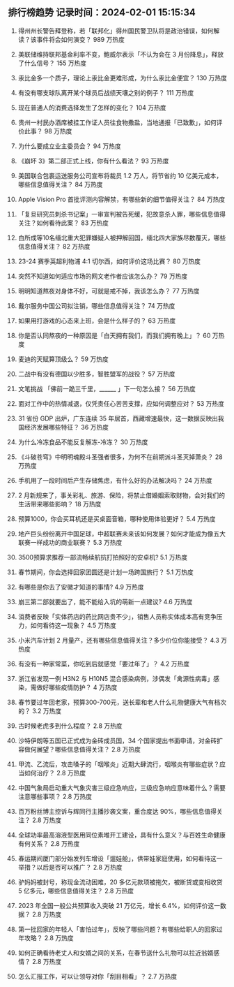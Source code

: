
## 排行榜趋势 记录时间：2024-02-01 15:15:34
  
  1. 得州州长警告拜登称，若「联邦化」得州国民警卫队将是政治错误，如何解读？该事件将会如何演变？ 989 万热度
    
  2. 美联储维持联邦基金利率不变，鲍威尔表示「不认为会在 3 月份降息」，释放了什么信号？ 155 万热度
    
  3. 汞比金多一个质子，理论上汞比金更难形成，为什么汞比金便宜？ 130 万热度
    
  4. 有没有哪支球队离开某个球员后战绩天壤之别的例子？ 111 万热度
    
  5. 现在普通人的消费选择发生了怎样的变化？ 104 万热度
    
  6. 贵州一村民办酒席被挂工作证人员往食物撒盐，当地通报「已致歉」，如何评价此事？ 98 万热度
    
  7. 为什么要成立业主委员会？ 94 万热度
    
  8. 《崩坏 3》第二部正式上线，你有什么看法？ 93 万热度
    
  9. 美国联合包裹运送服务公司宣布将裁员 1.2 万人，将节省约 10 亿美元成本，哪些信息值得关注？ 84 万热度
    
  10. Apple Vision Pro 首批评测内容解禁，有哪些新的细节值得关注？ 84 万热度
    
  11. 「复旦研究员刺杀书记案」一审宣判被告死缓，犯故意杀人罪，哪些信息值得关注？如何看待此案？ 83 万热度
    
  12. 白所成等10名缅北重大犯罪嫌疑人被押解回国，缅北四大家族尽数覆灭，哪些信息值得关注？ 82 万热度
    
  13. 23-24 赛季英超利物浦 4:1 切尔西，如何评价这场比赛？ 80 万热度
    
  14. 突然不知道如何适应市场的网文老作者应该怎么办？ 79 万热度
    
  15. 明明知道熬夜对身体不好，可就是戒不掉，我该怎么办？ 77 万热度
    
  16. 戴尔服务中国公司拟注销，哪些信息值得关注？ 74 万热度
    
  17. 如果用打游戏的心态来上班，会是什么样子的？ 63 万热度
    
  18. 你是否认同熬夜的一种原因是「白天拥有我们，而我们拥有晚上」？ 60 万热度
    
  19. 麦迪的天赋算顶级么？ 59 万热度
    
  20. 二战中有没有德国以少胜多，智胜盟军的战役？ 57 万热度
    
  21. 文笔挑战 「佛前一跪三千里，______ 」下一句怎么接？ 56 万热度
    
  22. 面对工作中的热情减退，仅凭责任心苦苦支撑，应如何调整应对？ 53 万热度
    
  23. 31 省份 GDP 出炉，广东连续 35 年居首，西藏增速最快，这一数据反映出我国经济发展哪些特征？ 36 万热度
    
  24. 为什么冷冻食品不能反复解冻-冷冻？ 30 万热度
    
  25. 《斗破苍穹》中明明魂殿斗圣强者很多，为何不在前期派斗圣灭掉萧炎？ 28 万热度
    
  26. 手机用了一段时间后产生存储焦虑，有什么好的办法解决吗？ 24 万热度
    
  27. 2 月新规来了，事关彩礼、旅游、保险，将禁止借婚姻索取财物，会对我们的生活带来哪些影响？ 18 万热度
    
  28. 预算1000，你会买耳机还是买桌面音箱，哪种使用体验更好？ 5.4 万热度
    
  29. 地产巨头纷纷离开中国足球，中超联赛未来该如何发展？如何才能成为像五大联赛一样成功的商业联赛？ 5.3 万热度
    
  30. 3500预算求推荐一部流畅续航抗打拍照好的安卓机? 5.1 万热度
    
  31. 春节期间，你会选择回家团圆还是计划一场跨国旅行？ 5.1 万热度
    
  32. 有哪些是你去了安徽才知道的事情? 4.9 万热度
    
  33. 崩三第二部就要出了，能不能给入坑的萌新一点建议? 4.6 万热度
    
  34. 消费者反映「实体药店的药比网店贵不少」，销售人员称实体成本高有竞争压力，如何看待这一现象？ 4.5 万热度
    
  35. 小米汽车计划 2 月量产，还有哪些信息值得关注？多少价位你能接受？ 4.3 万热度
    
  36. 有没有一种家常菜，你吃到后就感觉「要过年了」？ 4.2 万热度
    
  37. 浙江省发现一例 H3N2 与 H10N5 混合感染病例，涉偶发「禽源性病毒」感染，需做好哪些疫情防护？ 4 万热度
    
  38. 春节要过年回老家，预算300-700元，送长辈和老人什么礼物健康大气有档次的？ 3.2 万热度
    
  39. 古时候老虎多到什么程度？ 2.8 万热度
    
  40. 沙特伊朗等五国已正式成为金砖成员国，34 个国家提出书面申请，对金砖扩容做何展望？哪些信息值得关注？ 2.8 万热度
    
  41. 甲流、乙流后，攻击嗓子的「咽喉炎」近期大肆流行，咽喉炎有哪些症状？应当如何治疗？ 2.8 万热度
    
  42. 中国气象局启动重大气象灾害三级应急响应，三级应急响应意味着什么？需要注意哪些事项？ 2.8 万热度
    
  43. 百万粉丝博主控诉与辉同行主播抄袭文案，重合度达 90%，哪些信息值得关注？ 2.8 万热度
    
  44. 全球功率最高溶液型医用同位素堆开工建设，具有什么意义？与百姓生命健康有何关系？ 2.8 万热度
    
  45. 春运期间厦门部分始发列车增设「遛娃舱」，供带娃家庭使用，如何看待这一举措？以后是否可以推广？ 2.8 万热度
    
  46. 驴妈妈被封号，称现金流动困难，20 多亿元款项被拖欠，被断贷或变相收贷 5 亿多元，哪些信息值得关注？ 2.8 万热度
    
  47. 2023 年全国一般公共预算收入突破 21 万亿元，增长 6.4%，如何评价这一数据？ 2.8 万热度
    
  48. 第一批回家的年轻人「害怕过年」，反映了哪些问题？有哪些给职人的回家过年攻略？ 2.8 万热度
    
  49. 如何正确看待老丈人和女婿之间的关系，在春节送什么礼物可以拉近翁婿感情？ 2.8 万热度
    
  50. 怎么汇报工作，可以让领导对你「刮目相看」？ 2.7 万热度
    